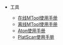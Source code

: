 - 工具

	- [在线MTool使用手册](/zh-cn/Tool/[Chinese-Simplified]-在线MTool使用手册.md)
	- [离线MTool使用手册](/zh-cn/Tool/[Chinese-Simplified]-离线MTool使用手册.md)
	- [Aton使用手册](/zh-cn/Tool/[Chinese-Simplified]-Aton使用手册.md)
	- [PlatScan使用手册](/zh-cn/Tool/[Chinese-Simplified]-PlatScan使用手册.md)

